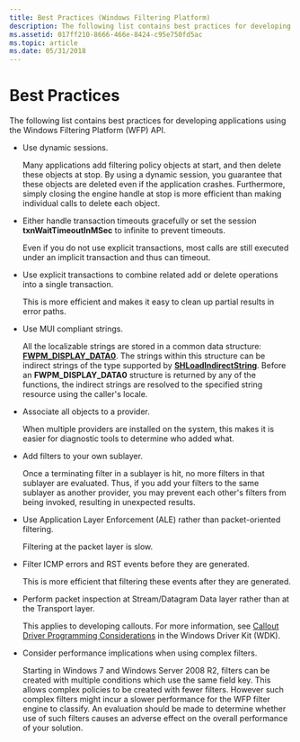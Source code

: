 ```yaml
---
title: Best Practices (Windows Filtering Platform)
description: The following list contains best practices for developing applications using the Windows Filtering Platform (WFP) API.
ms.assetid: 017ff210-8666-466e-8424-c95e750fd5ac
ms.topic: article
ms.date: 05/31/2018
---
```


# Best Practices

The following list contains best practices for developing applications using the Windows Filtering Platform (WFP) API.

-   Use dynamic sessions.

    Many applications add filtering policy objects at start, and then delete these objects at stop. By using a dynamic session, you guarantee that these objects are deleted even if the application crashes. Furthermore, simply closing the engine handle at stop is more efficient than making individual calls to delete each object.

-   Either handle transaction timeouts gracefully or set the session **txnWaitTimeoutInMSec** to infinite to prevent timeouts.

    Even if you do not use explicit transactions, most calls are still executed under an implicit transaction and thus can timeout.

-   Use explicit transactions to combine related add or delete operations into a single transaction.

    This is more efficient and makes it easy to clean up partial results in error paths.

-   Use MUI compliant strings.

    All the localizable strings are stored in a common data structure: [**FWPM\_DISPLAY\_DATA0**](/windows/desktop/api/Fwptypes/ns-fwptypes-fwpm_display_data0_). The strings within this structure can be indirect strings of the type supported by [**SHLoadIndirectString**](https://msdn.microsoft.com/library/Bb759919(v=VS.85).aspx). Before an **FWPM\_DISPLAY\_DATA0** structure is returned by any of the functions, the indirect strings are resolved to the specified string resource using the caller's locale.

-   Associate all objects to a provider.

    When multiple providers are installed on the system, this makes it is easier for diagnostic tools to determine who added what.

-   Add filters to your own sublayer.

    Once a terminating filter in a sublayer is hit, no more filters in that sublayer are evaluated. Thus, if you add your filters to the same sublayer as another provider, you may prevent each other's filters from being invoked, resulting in unexpected results.

-   Use Application Layer Enforcement (ALE) rather than packet-oriented filtering.

    Filtering at the packet layer is slow.

-   Filter ICMP errors and RST events before they are generated.

    This is more efficient that filtering these events after they are generated.

-   Perform packet inspection at Stream/Datagram Data layer rather than at the Transport layer.

    This applies to developing callouts. For more information, see [Callout Driver Programming Considerations](https://msdn.microsoft.com/library/ff543882.aspx) in the Windows Driver Kit (WDK).

-   Consider performance implications when using complex filters.

    Starting in Windows 7 and Windows Server 2008 R2, filters can be created with multiple conditions which use the same field key. This allows complex policies to be created with fewer filters. However such complex filters might incur a slower performance for the WFP filter engine to classify. An evaluation should be made to determine whether use of such filters causes an adverse effect on the overall performance of your solution.

 

 




